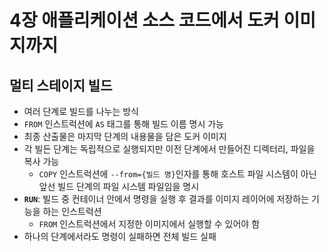 # 4장 애플리케이션 소스 코드에서 도커 이미지까지

## 멀티 스테이지 빌드
- 여러 단계로 빌드를 나누는 방식
- `FROM` 인스트럭션에 `AS` 태그를 통해 빌드 이름 명시 가능
- 최종 산출물은 마지막 단계의 내용물을 담은 도커 이미지
- 각 빌든 단계는 독립적으로 실행되지만 이전 단계에서 만들어진 디렉터리, 파일을 복사 가능
  - `COPY` 인스트럭션에 `--from={빌드 명}`인자를 통해 호스트 파일 시스템이 아닌 앞선 빌드 단계의 파일 시스템 파일임을 명시
- **`RUN`**: 빌드 중 컨테이너 안에서 명령을 실행 후 결과를 이미지 레이어에 저장하는 기능을 하는 인스트럭션
  - `FROM` 인스트럭션에서 지정한 이미지에서 실행할 수 있어야 함
- 하나의 단계에서라도 명령이 실패하면 전체 빌드 실패
